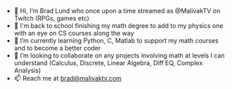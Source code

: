 - 👋 Hi, I’m Brad Lund who once upon a time streamed as @MalivakTV on Twitch (RPGs, games etc)
- 👀 I'm back to school finishing my math degree to add to my physics one with an eye on CS courses along the way
- 🌱 I’m currently learning Python, C, Matlab to support my math courses and to become a better coder
- 💞️ I’m looking to collaborate on any projects involving math at levels I can understand (Calculus, Discrete, Linear Algebra, Diff EQ, Complex Analysis)
- 📫 Reach me at brad@malivaktv.com

<!---
MalivakTV/MalivakTV is a ✨ special ✨ repository because its `README.md` (this file) appears on your GitHub profile.
You can click the Preview link to take a look at your changes.
--->
